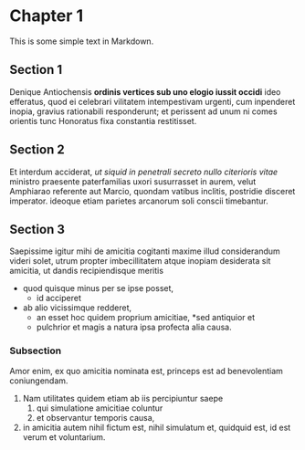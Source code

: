 # Chapter 1

This is some simple text in Markdown.

## Section 1

Denique Antiochensis **ordinis vertices sub uno elogio iussit occidi** ideo efferatus,
quod ei celebrari vilitatem intempestivam urgenti, cum inpenderet inopia,
gravius rationabili responderunt; et perissent ad unum ni comes orientis tunc
Honoratus fixa constantia restitisset.

## Section 2

Et interdum acciderat, *ut siquid in penetrali secreto nullo citerioris vitae*
ministro praesente paterfamilias uxori susurrasset in aurem, velut Amphiarao
referente aut Marcio, quondam vatibus inclitis, postridie disceret imperator.
ideoque etiam parietes arcanorum soli conscii timebantur.

## Section 3

Saepissime igitur mihi de amicitia cogitanti maxime illud considerandum
videri solet, utrum propter imbecillitatem atque inopiam desiderata sit amicitia,
ut dandis recipiendisque meritis 

* quod quisque minus per se ipse posset, 
    * id acciperet
* ab alio vicissimque redderet,
    * an esset hoc quidem proprium amicitiae,
        *sed antiquior et
    * pulchrior et magis a natura ipsa profecta alia causa.

### Subsection

Amor enim, ex quo amicitia nominata est,
princeps est ad benevolentiam coniungendam.

1. Nam utilitates quidem etiam ab iis percipiuntur saepe
    1. qui simulatione amicitiae coluntur
    2. et observantur temporis causa,
2. in amicitia autem nihil fictum est, nihil simulatum et, quidquid est, id est verum et voluntarium.